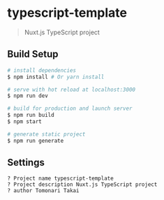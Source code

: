 # typescript-template

> Nuxt.js TypeScript project

## Build Setup

``` bash
# install dependencies
$ npm install # Or yarn install

# serve with hot reload at localhost:3000
$ npm run dev

# build for production and launch server
$ npm run build
$ npm start

# generate static project
$ npm run generate
```

## Settings

```
? Project name typescript-template
? Project description Nuxt.js TypeScript project
? author Tomonari Takai
```
